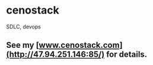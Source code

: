# cenostack
SDLC, devops

## See my [www.cenostack.com](http://47.94.251.146:85/) for details.

[](http://47.94.251.146:85/assets/img/%E5%B1%8F%E5%B9%95%E5%BF%AB%E7%85%A7%202018-09-17%20%E4%B8%8B%E5%8D%8810.50.54.png)
[](http://47.94.251.146:85/assets/img/%E5%B1%8F%E5%B9%95%E5%BF%AB%E7%85%A7%202018-09-17%20%E4%B8%8B%E5%8D%8810.51.23.png)
[](http://47.94.251.146:85/assets/img/%E5%B1%8F%E5%B9%95%E5%BF%AB%E7%85%A7%202018-09-17%20%E4%B8%8B%E5%8D%8810.51.08.png)
[](http://47.94.251.146:85/assets/img/%E5%B1%8F%E5%B9%95%E5%BF%AB%E7%85%A7%202018-09-17%20%E4%B8%8B%E5%8D%8810.51.38.png)
